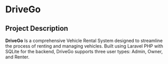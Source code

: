 # DriveGo

## Project Description

**DriveGo** Is a comprehensive Vehicle Rental System designed to streamline the process of renting and managing vehicles. Built using Laravel PHP with SQLite for the backend, DriveGo supports three user types: Admin, Owner, and Renter.
